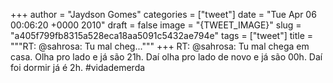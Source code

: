
+++
author = "Jaydson Gomes"
categories = ["tweet"]
date = "Tue Apr 06 00:06:20 +0000 2010"
draft = false
image = "{TWEET_IMAGE}"
slug = "a405f799fb8315a528eca18aa5091c5432ae794e"
tags = ["tweet"]
title = """RT: @sahrosa: Tu mal cheg..."""
+++
RT: @sahrosa: Tu mal chega em casa. Olha pro lado e já são 21h. Daí olha pro lado de novo e já são 00h. Daí foi dormir já é 2h. #vidademerda
